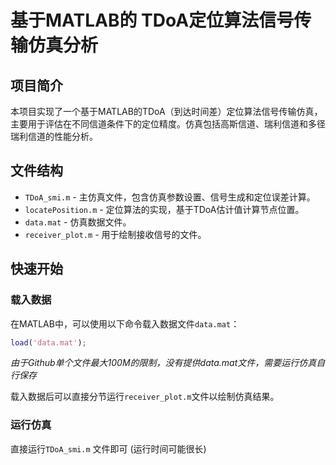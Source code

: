 
# 基于MATLAB的 TDoA定位算法信号传输仿真分析

## 项目简介
本项目实现了一个基于MATLAB的TDoA（到达时间差）定位算法信号传输仿真，主要用于评估在不同信道条件下的定位精度。仿真包括高斯信道、瑞利信道和多径瑞利信道的性能分析。

## 文件结构

- `TDoA_smi.m` - 主仿真文件，包含仿真参数设置、信号生成和定位误差计算。
- `locatePosition.m` - 定位算法的实现，基于TDoA估计值计算节点位置。
- `data.mat` - 仿真数据文件。
- `receiver_plot.m` - 用于绘制接收信号的文件。

## 快速开始

### 载入数据

在MATLAB中，可以使用以下命令载入数据文件`data.mat`：

```matlab
load('data.mat');
```

*由于Github单个文件最大100M的限制，没有提供data.mat文件，需要运行仿真自行保存*

载入数据后可以直接分节运行`receiver_plot.m`文件以绘制仿真结果。

### 运行仿真

直接运行`TDoA_smi.m` 文件即可 (运行时间可能很长)
